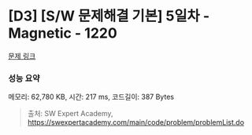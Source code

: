 # [D3] [S/W 문제해결 기본] 5일차 - Magnetic - 1220 

[문제 링크](https://swexpertacademy.com/main/code/problem/problemDetail.do?contestProbId=AV14hwZqABsCFAYD) 

### 성능 요약

메모리: 62,780 KB, 시간: 217 ms, 코드길이: 387 Bytes



> 출처: SW Expert Academy, https://swexpertacademy.com/main/code/problem/problemList.do
